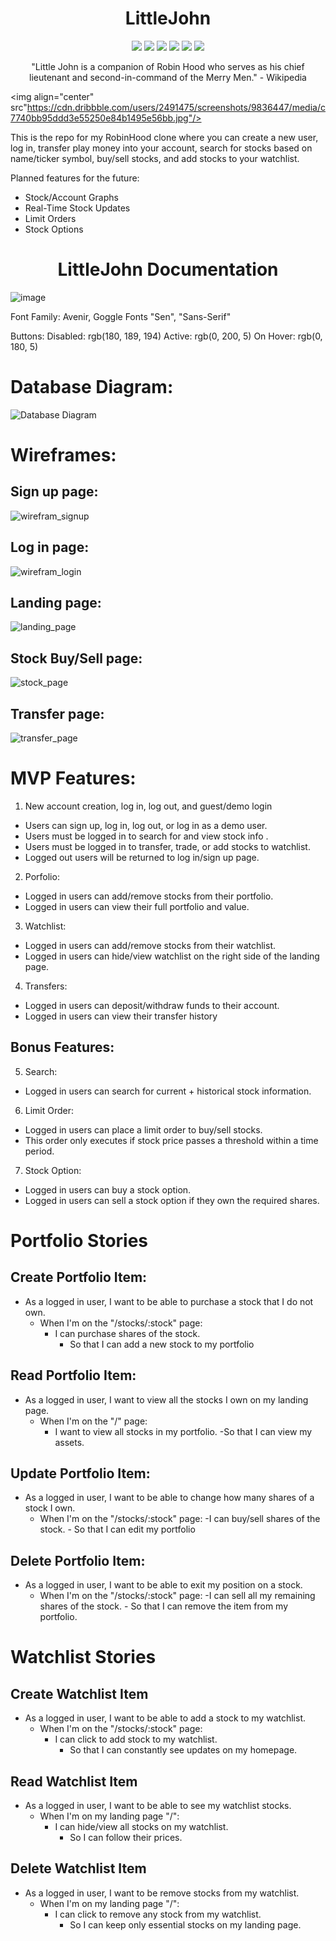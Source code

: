 <h1 align="center">LittleJohn</h1>

<p align="center">
    <img src="https://img.shields.io/badge/PostgreSQL-316192?style=for-the-badge&logo=postgresql&logoColor=white"/>
    <img src="https://img.shields.io/badge/JavaScript-323330?style=for-the-badge&logo=javascript&logoColor=F7DF1E">
    <img src="https://img.shields.io/badge/Python-FFD43B?style=for-the-badge&logo=python&logoColor=blue">
    <img src="https://img.shields.io/badge/React-20232A?style=for-the-badge&logo=react&logoColor=61DAFB">
    <img src="https://img.shields.io/badge/Redux-593D88?style=for-the-badge&logo=redux&logoColor=white">
    <img src="https://img.shields.io/badge/VSCode-0078D4?style=for-the-badge&logo=visual%20studio%20code&logoColor=white">
</p>

<p align="center">"Little John is a companion of Robin Hood who serves as his chief lieutenant and second-in-command of the Merry Men." - Wikipedia</p>

<img align="center" src"https://cdn.dribbble.com/users/2491475/screenshots/9836447/media/c7740bb95ddd3e55250e84b1495e56bb.jpg"/>

<p>This is the repo for my RobinHood clone where you can create a new user, log in, transfer play money into your account, search for stocks based on name/ticker symbol, buy/sell stocks, and add stocks to your watchlist.</p>

<p>Planned features for the future:</p>
<ul>
    <li>Stock/Account Graphs</li>
    <li>Real-Time Stock Updates</li>
    <li>Limit Orders</li>
    <li>Stock Options</li>
</ul>

<h1 align="center">LittleJohn Documentation</h1>

![image]({https://img.shields.io/badge/PostgreSQL-316192?style=for-the-badge&logo=postgresql&logoColor=white})

Font Family:  Avenir, Goggle Fonts "Sen", "Sans-Serif"

Buttons:
Disabled: rgb(180, 189, 194)
Active: rgb(0, 200, 5)
On Hover: rgb(0, 180, 5)


# Database Diagram:

![Database Diagram](/images/db_schema.png)

# Wireframes:

## Sign up page:
![wirefram_signup](/images/wireframe1.png)

## Log in page:
![wirefram_login](/images/wireframe2.png)

## Landing page:
![landing_page](/images/wireframe3.png)

## Stock Buy/Sell page:
![stock_page](/images/wireframe4.png)

## Transfer page:
![transfer_page](/images/wireframe5.png)


# MVP Features:
1. New account creation, log in, log out, and guest/demo login
- Users can sign up, log in, log out, or log in as a demo user.
- Users must be logged in to search for and view stock info .
- Users must be logged in to transfer, trade, or add stocks to watchlist.
- Logged out users will be returned to log in/sign up page.

2. Porfolio:
- Logged in users can add/remove stocks from their portfolio.
- Logged in users can view their full portfolio and value.

3. Watchlist:
- Logged in users can add/remove stocks from their watchlist.
- Logged in users can hide/view watchlist on the right side of the landing page.

4. Transfers:
- Logged in users can deposit/withdraw funds to their account.
- Logged in users can view their transfer history


## Bonus Features:
5. Search:
- Logged in users can search for current + historical stock information.

6. Limit Order:
- Logged in users can place a limit order to buy/sell stocks.
- This order only executes if stock price passes a threshold within a time period.

7. Stock Option:
- Logged in users can buy a stock option.
- Logged in users can sell a stock option if they own the required shares.


# Portfolio Stories
## Create Portfolio Item:
- As a logged in user, I want to be able to purchase a stock that I do not own.
    - When I'm on the "/stocks/:stock" page:
        - I can purchase shares of the stock.
            - So that I can add a new stock to my portfolio

## Read Portfolio Item:
- As a logged in user, I want to view all the stocks I own on my landing page.
    - When I'm on the "/" page:
        - I want to view all stocks in my portfolio.
            -So that I can view my assets.

## Update Portfolio Item:
- As a logged in user, I want to be able to change how many shares of a stock I own.
    - When I'm on the "/stocks/:stock" page:
        -I can buy/sell shares of the stock.
            - So that I can edit my portfolio

## Delete Portfolio Item:
- As a logged in user, I want to be able to exit my position on a stock.
    - When I'm on the "/stocks/:stock" page:
        -I can sell all my remaining shares of the stock.
            - So that I can remove the item from my portfolio.

# Watchlist Stories
## Create Watchlist Item
- As a logged in user, I want to be able to add a stock to my watchlist.
    - When I'm on the "/stocks/:stock" page:
        - I can click to add stock to my watchlist.
            - So that I can constantly see updates on my homepage.

## Read Watchlist Item
- As a logged in user, I want to be able to see my watchlist stocks.
    - When I'm on my landing page "/":
        - I can hide/view all stocks on my watchlist.
            - So I can follow their prices.

## Delete Watchlist Item
- As a logged in user, I want to be remove stocks from my watchlist.
    - When I'm on my landing page "/":
        - I can click to remove any stock from my watchlist.
            - So I can keep only essential stocks on my landing page.
